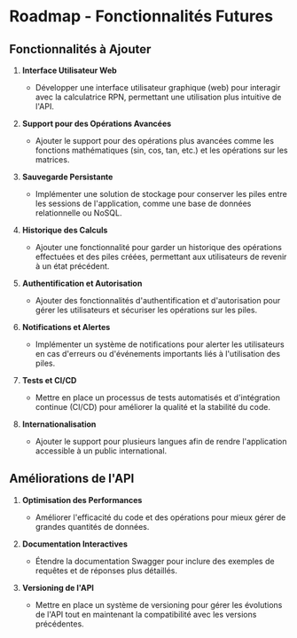 # Roadmap - Fonctionnalités Futures

## Fonctionnalités à Ajouter

1. **Interface Utilisateur Web**
   - Développer une interface utilisateur graphique (web) pour interagir avec la calculatrice RPN, permettant une utilisation plus intuitive de l'API.

2. **Support pour des Opérations Avancées**
   - Ajouter le support pour des opérations plus avancées comme les fonctions mathématiques (sin, cos, tan, etc.) et les opérations sur les matrices.

3. **Sauvegarde Persistante**
   - Implémenter une solution de stockage pour conserver les piles entre les sessions de l'application, comme une base de données relationnelle ou NoSQL.

4. **Historique des Calculs**
   - Ajouter une fonctionnalité pour garder un historique des opérations effectuées et des piles créées, permettant aux utilisateurs de revenir à un état précédent.

5. **Authentification et Autorisation**
   - Ajouter des fonctionnalités d'authentification et d'autorisation pour gérer les utilisateurs et sécuriser les opérations sur les piles.

6. **Notifications et Alertes**
   - Implémenter un système de notifications pour alerter les utilisateurs en cas d'erreurs ou d'événements importants liés à l'utilisation des piles.

7. **Tests et CI/CD**
   - Mettre en place un processus de tests automatisés et d'intégration continue (CI/CD) pour améliorer la qualité et la stabilité du code.

8. **Internationalisation**
   - Ajouter le support pour plusieurs langues afin de rendre l'application accessible à un public international.

## Améliorations de l'API

1. **Optimisation des Performances**
   - Améliorer l'efficacité du code et des opérations pour mieux gérer de grandes quantités de données.

2. **Documentation Interactives**
   - Étendre la documentation Swagger pour inclure des exemples de requêtes et de réponses plus détaillés.

3. **Versioning de l'API**
   - Mettre en place un système de versioning pour gérer les évolutions de l'API tout en maintenant la compatibilité avec les versions précédentes.
